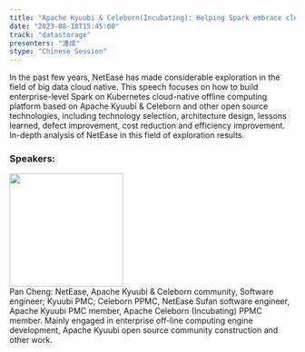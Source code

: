 ```yaml
---
title: "Apache Kyuubi & Celeborn(Incubating): Helping Spark embrace cloud native"
date: "2023-08-18T15:45:00" 
track: "datastorage"
presenters: "潘成"
stype: "Chinese Session"
---
```

In the past few years, NetEase has made considerable exploration in the field of big data cloud native. This speech focuses on how to build enterprise-level Spark on Kubernetes cloud-native offline computing platform based on Apache Kyuubi & Celeborn and other open source technologies, including technology selection, architecture design, lessons learned, defect improvement, cost reduction and efficiency improvement. In-depth analysis of NetEase in this field of exploration results.
 ### Speakers: 
 <img src="https://img.bagevent.com/resource/20230615/2219028950.jpeg" width="200" /><br>Pan Cheng: NetEase, Apache Kyuubi & Celeborn community, Software engineer; Kyuubi PMC; Celeborn PPMC, NetEase Sufan software engineer, Apache Kyuubi PMC member, Apache Celeborn (Incubating) PPMC member. Mainly engaged in enterprise off-line computing engine development, Apache Kyuubi open source community construction and other work.
 <br><br>